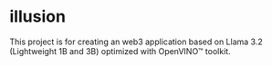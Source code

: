 # illusion
This project is for creating an web3 application based on Llama 3.2 (Lightweight 1B and 3B) optimized with OpenVINO™ toolkit.
